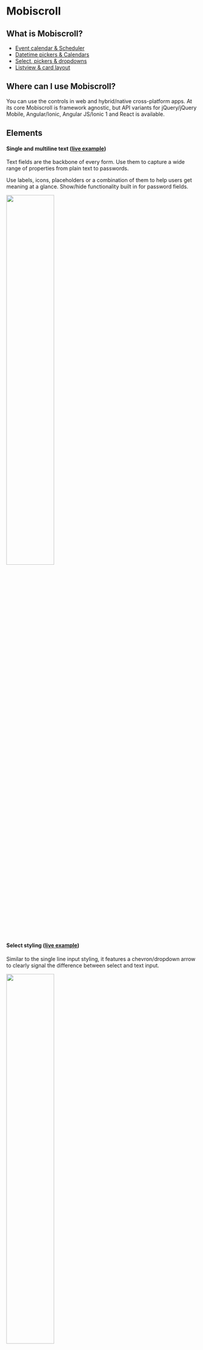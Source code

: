Mobiscroll
==========

What is Mobiscroll?
-----------------

* [Event calendar & Scheduler](https://mobiscroll.com/event-calendar-scheduler)
* [Datetime pickers & Calendars](https://mobiscroll.com/date-time-picker-calendar)
* [Select, pickers & dropdowns](https://mobiscroll.com/select-pickers-scroller-dropdown)
* [Listview & card layout](https://mobiscroll.com/listview-with-cards-gestures)

Where can I use Mobiscroll?
-----------------
You can use the controls in web and hybrid/native cross-platform apps. At its core Mobiscroll is framework agnostic, but API variants for jQuery/jQuery Mobile, Angular/Ionic, Angular JS/Ionic 1 and React is available.

Elements
-----------------

#### Single and multiline text ([live example](https://demo.mobiscroll.com/inputs-fields))

Text fields are the backbone of every form. Use them to capture a wide range of properties from plain text to passwords.

Use labels, icons, placeholders or a combination of them to help users get meaning at a glance. Show/hide functionality built in for password fields.

<img src="https://github.com/chilavadym/mobiscroll/blob/master/img/text-input.png?raw=true" width="50%">

#### Select styling ([live example](https://demo.mobiscroll.com/inputs-fields/select))

Similar to the single line input styling, it features a chevron/dropdown arrow to clearly signal the difference between select and text input.

<img src="https://github.com/chilavadym/mobiscroll/blob/master/img/select-styling.png?raw=true" width="50%">

#### Buttons ([live example](https://demo.mobiscroll.com/buttons))

Buttons with different states, styles and alignments. Inline or raised, left aligned, right aligned, centered or justified. Full-width buttons supported as well.

Use it with or without icons.

<img src="https://github.com/chilavadym/mobiscroll/blob/master/img/buttons.png?raw=true" width="50%">

#### Segmented control ([live example](https://demo.mobiscroll.com/buttons/segmented))

Easily lay out two to five options for single and multiple select. Making all options instantly visible lets users make selections with a single interaction instead of at least 3 (tap to open select, do the select, hit set - like for the traditional dropdown).

<img src="https://github.com/chilavadym/mobiscroll/blob/master/img/segmented.png?raw=true" width="50%">

#### Checkbox and checklist ([live example](https://demo.mobiscroll.com/toggle-radio))

Similar to the native checkbox in functionality, but with a look and feel that fits with the overall user experience and theme. Features description text, checkbox list and disabled styling.

Excellent choice for inline multi-select lists.

<img src="https://github.com/chilavadym/mobiscroll/blob/master/img/checkbox.png?raw=true" width="50%">

#### Radio button list ([live example](https://demo.mobiscroll.com/toggle-radio/radio-button))

Single select for a list of options. Use it instead of the segmented control if there are more items that would fit in a single line.

Usually a good choice for five options and above. Features disabled styling and optional description.

<img src="https://github.com/chilavadym/mobiscroll/blob/master/img/radio.png?raw=true" width="50%">

#### Switch ([live example](https://demo.mobiscroll.com/toggle-radio/switch))

Just like the checkbox, the switch lets users turn options on/off. Can be rendered as a list of fields, like the checkbox list or as a stand-alone control.

Features optional description and disabled styling.

<img src="https://github.com/chilavadym/mobiscroll/blob/master/img/switch.png?raw=true" width="50%">

#### Stepper ([live example](https://demo.mobiscroll.com/buttons/stepper))

When users need to make small adjustments to values by increasing or decreasing it avoid free-form input and dropdowns. Steppers help in minimizing mistakes, and reduce the number of taps for getting the values right.

<img src="https://github.com/chilavadym/mobiscroll/blob/master/img/stepper.png?raw=true" width="50%">

#### Page and typography ([live example](https://demo.mobiscroll.com/styling))

Takes care of setting the background colors, spacing and typographic styling. It makes sure that the content you add shows up nicely on any screen-size.

<img src="https://github.com/chilavadym/mobiscroll/blob/master/img/typography.png?raw=true" width="50%">

#### Slider ([live example](https://demo.mobiscroll.com/slider-progress))

Work your way from a monotone, dropdown heavy form to an easily scannable page by switching controls. Consider using sliders for selecting one or multiple values from a range.

Continuous ranges, steps, floating value display, disabled styling and usage with icons is supported out of the box.

<img src="https://github.com/chilavadym/mobiscroll/blob/master/img/slider.png?raw=true" width="50%">

#### Progress ([live example](https://demo.mobiscroll.com/slider-progress/progress))

Provide visual feedback to the user. Reduce anxiety and help people understand progress with the control. You can also use it as a completness meter to show how the user does on completing a purchase.

With a powerful API control the state, value programtically and restart, pause it if you need to.

<img src="https://github.com/chilavadym/mobiscroll/blob/master/img/progress.png?raw=true" width="50%">

#### Alert, confirm and prompt ([live example](https://demo.mobiscroll.com/alerts-notifications))

Show alert messages, confirmation dialogs and prompt for focused value entry. With a platform-specific look and feel, you can make your users feel at home and communicate what they actually need to see.

These controls cannot be dismissed by pressing the overlay, avoiding closing it by mistake.

<img src="https://github.com/chilavadym/mobiscroll/blob/master/img/alert.png?raw=true" width="50%">

#### Toast and snackbar ([live example](https://demo.mobiscroll.com/alerts-notifications/notifications))

Keep your users up to date with notifications. Either in form of a toast or a snackbar.

You can optionally provide an action with the message - such as UNDO or RETRY - which will help the user make progress faster towards their goal.

<img src="https://github.com/chilavadym/mobiscroll/blob/master/img/notifications.png?raw=true" width="50%">

